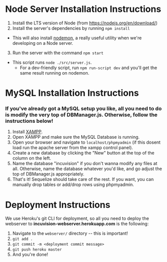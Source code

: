 # Node Server Installation Instructions

1. Install the LTS version of Node (from https://nodejs.org/en/download/)
2. Install the server's dependencies by running `npm install`
  - This will also install [nodemon](https://nodemon.io), a really useful utility when we're developing on a Node server.
3. Run the server with the command `npm start`
  - This script runs `node ./src/server.js`.
	- For a dev-friendly script, run `npm run-script dev` and you'll get the same result running on nodemon.

# MySQL Installation Instructions
### If you've already got a MySQL setup you like, all you need to do is modify the very top of DBManager.js. Otherwise, follow the instructions below!
1. Install [XAMPP](https://www.apachefriends.org/download.html).
2. Open XAMPP and make sure the MySQL Database is running.
3. Open your browser and navigate to `localhost/phpmyadmin` (if this dosent load run the apache server from the xampp control panel).
4. Create a new database by clicking the "New" button at the top of the column on the left.
5. Name the database "incuvision" if you don't wanna modify any files at all. Otherwise, name the database whatever you'd like, and go adjust the top of DBManager.js appropriately.
6. That's it! Sequelize should take care of the rest. If you want, you can manually drop tables or add/drop rows using phpmyadmin.

# Deployment Instructions

We use Heroku's git CLI for deployment, so all you need to deploy the webserver to **incuvision-webserver.herokuapp.com** is the following:
1. Navigate to the `webserver/` directory -- this is important!
2. `git add .`
3. `git commit -m <deployment commit message>`
4. `git push heroku master`
5. And you're done!